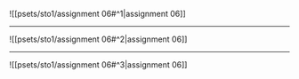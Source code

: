 ![[psets/sto1/assignment 06#^1|assignment 06]]

---

![[psets/sto1/assignment 06#^2|assignment 06]]

---

![[psets/sto1/assignment 06#^3|assignment 06]]
